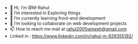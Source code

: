 - 👋 Hi, I’m @M-Rahul
- 👀 I’m interested in Exploring things
- 🌱 I’m currently learning front-end development
- 💞️ I’m looking to collaborate on web development projects
- 📫 How to reach me mail at rahul2001ramesh@gmail.com
- Linked in : https://www.linkedin.com/in/rahul-m-629355192/

<!---
M-Rahul1/M-Rahul1 is a ✨ special ✨ repository because its `README.md` (this file) appears on your GitHub profile.
You can click the Preview link to take a look at your changes.
--->
